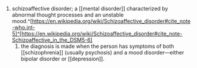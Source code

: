 1. schizoaffective disorder; a [[mental disorder]] characterized by abnormal thought processes and an unstable mood.^[https://en.wikipedia.org/wiki/Schizoaffective_disorder#cite_note-who.int-5]^[https://en.wikipedia.org/wiki/Schizoaffective_disorder#cite_note-Schizoaffective_in_the_DSM5-6]
	1. the diagnosis is made when the person has symptoms of both [[schizophrenia]] (usually psychosis) and a mood disorder—either bipolar disorder or [[depression]].